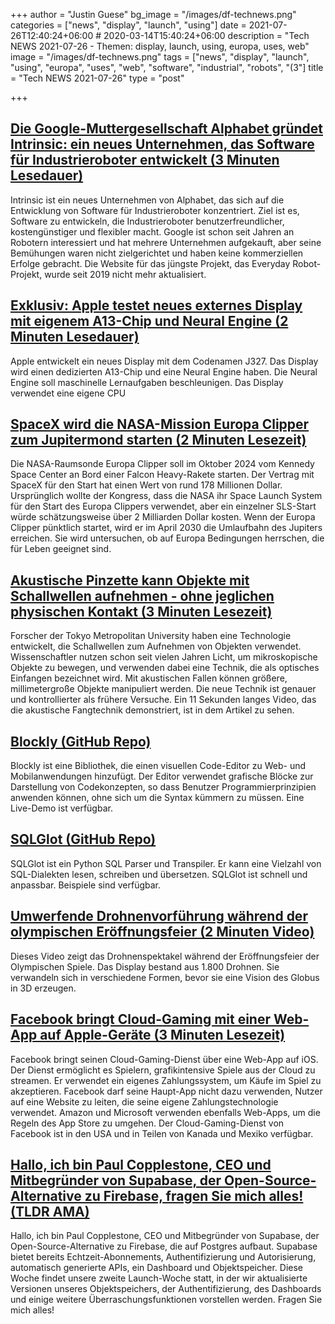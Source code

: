 +++
author = "Justin Guese"
bg_image = "/images/df-technews.png"
categories = ["news", "display", "launch", "using"]
date = 2021-07-26T12:40:24+06:00 # 2020-03-14T15:40:24+06:00
description = "Tech NEWS 2021-07-26 - Themen: display, launch, using, europa, uses, web"
image = "/images/df-technews.png"
tags = ["news", "display", "launch", "using", "europa", "uses", "web", "software", "industrial", "robots", "(3"]
title = "Tech NEWS 2021-07-26"
type = "post"

+++

## [Die Google-Muttergesellschaft Alphabet gründet Intrinsic: ein neues Unternehmen, das Software für Industrieroboter entwickelt (3 Minuten Lesedauer)](https://www.theverge.com/2021/7/23/22590109/google-intrinsic-industrial-robotics-company-software)

 Intrinsic ist ein neues Unternehmen von Alphabet, das sich auf die Entwicklung von Software für Industrieroboter konzentriert. Ziel ist es, Software zu entwickeln, die Industrieroboter benutzerfreundlicher, kostengünstiger und flexibler macht. Google ist schon seit Jahren an Robotern interessiert und hat mehrere Unternehmen aufgekauft, aber seine Bemühungen waren nicht zielgerichtet und haben keine kommerziellen Erfolge gebracht. Die Website für das jüngste Projekt, das Everyday Robot-Projekt, wurde seit 2019 nicht mehr aktualisiert.

## [Exklusiv: Apple testet neues externes Display mit eigenem A13-Chip und Neural Engine (2 Minuten Lesedauer)](https://9to5mac.com/2021/07/23/exclusive-apple-testing-new-external-display-with-a-dedicated-a13-chip-and-neural-engine/)

 Apple entwickelt ein neues Display mit dem Codenamen J327. Das Display wird einen dedizierten A13-Chip und eine Neural Engine haben. Die Neural Engine soll maschinelle Lernaufgaben beschleunigen. Das Display verwendet eine eigene CPU

## [SpaceX wird die NASA-Mission Europa Clipper zum Jupitermond starten (2 Minuten Lesezeit)](https://www.engadget.com/spacex-europa-clipper-mission-jupiters-040804303.html)

 Die NASA-Raumsonde Europa Clipper soll im Oktober 2024 vom Kennedy Space Center an Bord einer Falcon Heavy-Rakete starten. Der Vertrag mit SpaceX für den Start hat einen Wert von rund 178 Millionen Dollar. Ursprünglich wollte der Kongress, dass die NASA ihr Space Launch System für den Start des Europa Clippers verwendet, aber ein einzelner SLS-Start würde schätzungsweise über 2 Milliarden Dollar kosten. Wenn der Europa Clipper pünktlich startet, wird er im April 2030 die Umlaufbahn des Jupiters erreichen. Sie wird untersuchen, ob auf Europa Bedingungen herrschen, die für Leben geeignet sind.

## [Akustische Pinzette kann Objekte mit Schallwellen aufnehmen - ohne jeglichen physischen Kontakt (3 Minuten Lesezeit)](https://scitechdaily.com/acoustic-tweezers-can-pick-objects-up-with-sound-waves-without-any-physical-contact/)

 Forscher der Tokyo Metropolitan University haben eine Technologie entwickelt, die Schallwellen zum Aufnehmen von Objekten verwendet. Wissenschaftler nutzen schon seit vielen Jahren Licht, um mikroskopische Objekte zu bewegen, und verwenden dabei eine Technik, die als optisches Einfangen bezeichnet wird. Mit akustischen Fallen können größere, millimetergroße Objekte manipuliert werden. Die neue Technik ist genauer und kontrollierter als frühere Versuche. Ein 11 Sekunden langes Video, das die akustische Fangtechnik demonstriert, ist in dem Artikel zu sehen.

## [Blockly (GitHub Repo)](https://github.com/google/blockly)

 Blockly ist eine Bibliothek, die einen visuellen Code-Editor zu Web- und Mobilanwendungen hinzufügt. Der Editor verwendet grafische Blöcke zur Darstellung von Codekonzepten, so dass Benutzer Programmierprinzipien anwenden können, ohne sich um die Syntax kümmern zu müssen. Eine Live-Demo ist verfügbar.

## [SQLGlot (GitHub Repo)](https://github.com/tobymao/sqlglot)

 SQLGlot ist ein Python SQL Parser und Transpiler. Er kann eine Vielzahl von SQL-Dialekten lesen, schreiben und übersetzen. SQLGlot ist schnell und anpassbar. Beispiele sind verfügbar.

## [Umwerfende Drohnenvorführung während der olympischen Eröffnungsfeier (2 Minuten Video)](https://www.youtube.com/watch?v=t8Zr6qpKPgs/1/0100017ae248f3f8-620c30e0-6622-428e-a348-1adcff6d0e2e-000000/PMYL8zpiFBOhB3WjSAl3UX0gWGwPrGvHYdmeU59Bvec=207)

 Dieses Video zeigt das Drohnenspektakel während der Eröffnungsfeier der Olympischen Spiele. Das Display bestand aus 1.800 Drohnen. Sie verwandeln sich in verschiedene Formen, bevor sie eine Vision des Globus in 3D erzeugen.

## [Facebook bringt Cloud-Gaming mit einer Web-App auf Apple-Geräte (3 Minuten Lesezeit)](https://www.theverge.com/2021/7/23/22589398/facebook-cloud-gaming-web-app-launch-apple)

 Facebook bringt seinen Cloud-Gaming-Dienst über eine Web-App auf iOS. Der Dienst ermöglicht es Spielern, grafikintensive Spiele aus der Cloud zu streamen. Er verwendet ein eigenes Zahlungssystem, um Käufe im Spiel zu akzeptieren. Facebook darf seine Haupt-App nicht dazu verwenden, Nutzer auf eine Website zu leiten, die seine eigene Zahlungstechnologie verwendet. Amazon und Microsoft verwenden ebenfalls Web-Apps, um die Regeln des App Store zu umgehen. Der Cloud-Gaming-Dienst von Facebook ist in den USA und in Teilen von Kanada und Mexiko verfügbar.

## [Hallo, ich bin Paul Copplestone, CEO und Mitbegründer von Supabase, der Open-Source-Alternative zu Firebase, fragen Sie mich alles! (TLDR AMA)](https://tldr.tech/token/6c3ef825381ee396191f77cb92dd1969?redirect=https%3A%2F%2Ftldr.tech%2Fama%2Fpaul-copplestone/1/0100017ae248f3f8-620c30e0-6622-428e-a348-1adcff6d0e2e-000000/leP7oLGrQlr2MbDdHGY2Ykm8o8FGs3gA3SzGfG7va9s=207)

 Hallo, ich bin Paul Copplestone, CEO und Mitbegründer von Supabase, der Open-Source-Alternative zu Firebase, die auf Postgres aufbaut. Supabase bietet bereits Echtzeit-Abonnements, Authentifizierung und Autorisierung, automatisch generierte APIs, ein Dashboard und Objektspeicher. Diese Woche findet unsere zweite Launch-Woche statt, in der wir aktualisierte Versionen unseres Objektspeichers, der Authentifizierung, des Dashboards und einige weitere Überraschungsfunktionen vorstellen werden. Fragen Sie mich alles!

